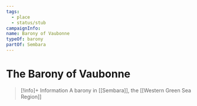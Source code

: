 ```yaml
---
tags:
  - place
  - status/stub
campaignInfo: 
name: Barony of Vaubonne
typeOf: barony
partOf: Sembara
---
```

# The Barony of Vaubonne
>[!info]+ Information
> A barony in [[Sembara]], the [[Western Green Sea Region]]


